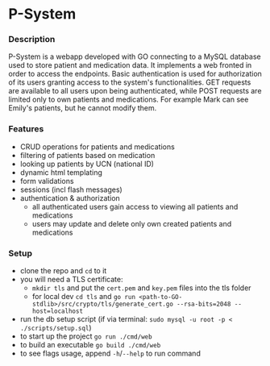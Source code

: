 # P-System

### Description

P-System is a webapp developed with GO connecting to a MySQL database used to store patient and medication data.
It implements a web fronted in order to access the endpoints. Basic authentication is used for authorization
of its users granting access to the system's functionalities. GET requests are available to all users upon
being authenticated, while POST requests are limited only to own patients and medications. For example Mark
can see Emily's patients, but he cannot modify them.

### Features

* CRUD operations for patients and medications
* filtering of patients based on medication
* looking up patients by UCN (national ID)
* dynamic html templating
* form validations
* sessions (incl flash messages)
* authentication & authorization
    * all authenticated users gain access to viewing all patients and medications
    * users may update and delete only own created patients and medications

### Setup

* clone the repo and `cd` to it
* you will need a TLS certificate:
    * `mkdir tls` and put the `cert.pem` and `key.pem` files into the tls folder
    * for local dev `cd tls` and `go run <path-to-GO-stdlib>/src/crypto/tls/generate_cert.go --rsa-bits=2048 --host=localhost`
* run the db setup script (if via terminal: `sudo mysql -u root -p < ./scripts/setup.sql`)
* to start up the project `go run ./cmd/web`
* to build an executable `go build ./cmd/web`
* to see flags usage, append `-h`/`--help` to run command
